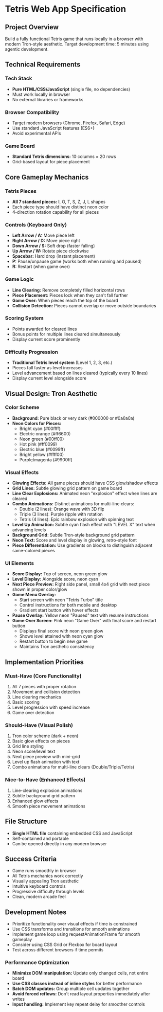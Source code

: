 # Tetris Web App Specification

## Project Overview
Build a fully functional Tetris game that runs locally in a browser with modern Tron-style aesthetic. Target development time: 5 minutes using agentic development.

## Technical Requirements

### Tech Stack
- **Pure HTML/CSS/JavaScript** (single file, no dependencies)
- Must work locally in browser
- No external libraries or frameworks

### Browser Compatibility
- Target modern browsers (Chrome, Firefox, Safari, Edge)
- Use standard JavaScript features (ES6+)
- Avoid experimental APIs

### Game Board
- **Standard Tetris dimensions:** 10 columns × 20 rows
- Grid-based layout for piece placement

## Core Gameplay Mechanics

### Tetris Pieces
- **All 7 standard pieces:** I, O, T, S, Z, J, L shapes
- Each piece type should have distinct neon color
- 4-direction rotation capability for all pieces

### Controls (Keyboard Only)
- **Left Arrow / A:** Move piece left
- **Right Arrow / D:** Move piece right  
- **Down Arrow / S:** Soft drop (faster falling)
- **Up Arrow / W:** Rotate piece clockwise
- **Spacebar:** Hard drop (instant placement)
- **P:** Pause/unpause game (works both when running and paused)
- **R:** Restart (when game over)

### Game Logic
- **Line Clearing:** Remove completely filled horizontal rows
- **Piece Placement:** Pieces lock when they can't fall further
- **Game Over:** When pieces reach the top of the board
- **Collision Detection:** Pieces cannot overlap or move outside boundaries

### Scoring System
- Points awarded for cleared lines
- Bonus points for multiple lines cleared simultaneously
- Display current score prominently

### Difficulty Progression
- **Traditional Tetris level system** (Level 1, 2, 3, etc.)
- Pieces fall faster as level increases
- Level advancement based on lines cleared (typically every 10 lines)
- Display current level alongside score

## Visual Design: Tron Aesthetic

### Color Scheme
- **Background:** Pure black or very dark (#000000 or #0a0a0a)
- **Neon Colors for Pieces:**
  - Bright cyan (#00ffff)
  - Electric orange (#ff6600) 
  - Neon green (#00ff00)
  - Hot pink (#ff0099)
  - Electric blue (#0099ff)
  - Bright yellow (#ffff00)
  - Purple/magenta (#9900ff)

### Visual Effects
- **Glowing Effects:** All game pieces should have CSS glow/shadow effects
- **Grid Lines:** Subtle glowing grid pattern on game board
- **Line Clear Explosions:** Animated neon "explosion" effect when lines are cleared
- **Combo Animations:** Distinct animations for multi-line clears:
  - Double (2 lines): Orange wave with 3D flip
  - Triple (3 lines): Purple ripple with rotation
  - Tetris (4 lines): Epic rainbow explosion with spinning text
- **Level Up Animation:** Subtle cyan flash effect with "LEVEL X" text when advancing levels
- **Background Grid:** Subtle Tron-style background grid pattern
- **Neon Text:** Score and level display in glowing, retro-style font
- **Piece Differentiation:** Use gradients on blocks to distinguish adjacent same-colored pieces

### UI Elements
- **Score Display:** Top of screen, neon green glow
- **Level Display:** Alongside score, neon cyan
- **Next Piece Preview:** Right side panel, small 4x4 grid with next piece shown in proper color/glow
- **Game Menu Overlay:** 
  - Start screen with neon "Tetris Turbo" title
  - Control instructions for both mobile and desktop
  - Gradient start button with hover effects
- **Pause Overlay:** Yellow neon "Paused" text with resume instructions
- **Game Over Screen:** Pink neon "Game Over" with final score and restart button
  - Displays final score with neon green glow
  - Shows level attained with neon cyan glow  
  - Restart button to begin new game
  - Maintains Tron aesthetic consistency

## Implementation Priorities

### Must-Have (Core Functionality)
1. All 7 pieces with proper rotation
2. Movement and collision detection
3. Line clearing mechanics
4. Basic scoring
5. Level progression with speed increase
6. Game over detection

### Should-Have (Visual Polish)
1. Tron color scheme (dark + neon)
2. Basic glow effects on pieces
3. Grid line styling
4. Neon score/level text
5. Next piece preview with mini-grid
6. Level up flash animation with text
7. Combo animations for multi-line clears (Double/Triple/Tetris)

### Nice-to-Have (Enhanced Effects)
1. Line-clearing explosion animations
2. Subtle background grid pattern
3. Enhanced glow effects
4. Smooth piece movement animations

## File Structure
- **Single HTML file** containing embedded CSS and JavaScript
- Self-contained and portable
- Can be opened directly in any modern browser

## Success Criteria
- Game runs smoothly in browser
- All Tetris mechanics work correctly
- Visually appealing Tron aesthetic
- Intuitive keyboard controls
- Progressive difficulty through levels
- Clean, modern arcade feel

## Development Notes
- Prioritize functionality over visual effects if time is constrained
- Use CSS transforms and transitions for smooth animations
- Implement game loop using requestAnimationFrame for smooth gameplay
- Consider using CSS Grid or Flexbox for board layout
- Test across different browsers if time permits

### Performance Optimization
- **Minimize DOM manipulation:** Update only changed cells, not entire board
- **Use CSS classes instead of inline styles** for better performance
- **Batch DOM updates:** Group multiple cell updates together
- **Avoid forced reflows:** Don't read layout properties immediately after writes
- **Input handling:** Implement key repeat delay for smoother controls
